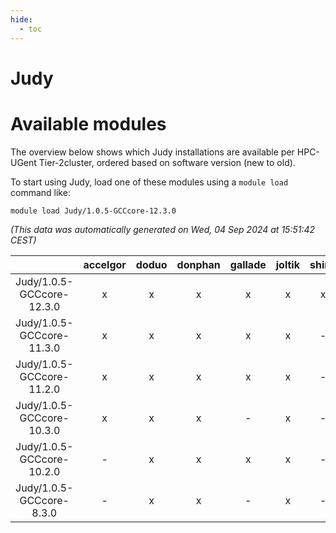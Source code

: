 ```yaml
---
hide:
  - toc
---
```


Judy
====

# Available modules


The overview below shows which Judy installations are available per HPC-UGent Tier-2cluster, ordered based on software version (new to old).

To start using Judy, load one of these modules using a `module load` command like:

```shell
module load Judy/1.0.5-GCCcore-12.3.0
```

*(This data was automatically generated on Wed, 04 Sep 2024 at 15:51:42 CEST)*  

| |accelgor|doduo|donphan|gallade|joltik|shinx|skitty|
| :---: | :---: | :---: | :---: | :---: | :---: | :---: | :---: |
|Judy/1.0.5-GCCcore-12.3.0|x|x|x|x|x|x|x|
|Judy/1.0.5-GCCcore-11.3.0|x|x|x|x|x|-|x|
|Judy/1.0.5-GCCcore-11.2.0|x|x|x|x|x|-|x|
|Judy/1.0.5-GCCcore-10.3.0|x|x|x|-|x|-|x|
|Judy/1.0.5-GCCcore-10.2.0|-|x|x|x|x|-|x|
|Judy/1.0.5-GCCcore-8.3.0|-|x|x|-|x|-|x|
